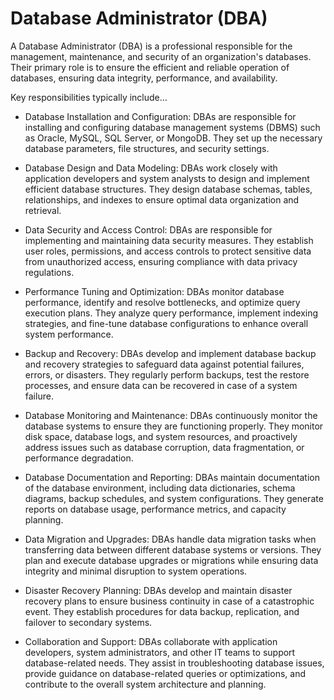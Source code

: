 # Database Administrator (DBA) 

A Database Administrator (DBA) is a professional responsible for the management, maintenance, and security of an organization's databases. Their primary role is to ensure the efficient and reliable operation of databases, ensuring data integrity, performance, and availability.

Key responsibilities typically include…

* Database Installation and Configuration: DBAs are responsible for installing and configuring database management systems (DBMS) such as Oracle, MySQL, SQL Server, or MongoDB. They set up the necessary database parameters, file structures, and security settings.

* Database Design and Data Modeling: DBAs work closely with application developers and system analysts to design and implement efficient database structures. They design database schemas, tables, relationships, and indexes to ensure optimal data organization and retrieval.

* Data Security and Access Control: DBAs are responsible for implementing and maintaining data security measures. They establish user roles, permissions, and access controls to protect sensitive data from unauthorized access, ensuring compliance with data privacy regulations.

* Performance Tuning and Optimization: DBAs monitor database performance, identify and resolve bottlenecks, and optimize query execution plans. They analyze query performance, implement indexing strategies, and fine-tune database configurations to enhance overall system performance.

* Backup and Recovery: DBAs develop and implement database backup and recovery strategies to safeguard data against potential failures, errors, or disasters. They regularly perform backups, test the restore processes, and ensure data can be recovered in case of a system failure.

* Database Monitoring and Maintenance: DBAs continuously monitor the database systems to ensure they are functioning properly. They monitor disk space, database logs, and system resources, and proactively address issues such as database corruption, data fragmentation, or performance degradation.

* Database Documentation and Reporting: DBAs maintain documentation of the database environment, including data dictionaries, schema diagrams, backup schedules, and system configurations. They generate reports on database usage, performance metrics, and capacity planning.

* Data Migration and Upgrades: DBAs handle data migration tasks when transferring data between different database systems or versions. They plan and execute database upgrades or migrations while ensuring data integrity and minimal disruption to system operations.

* Disaster Recovery Planning: DBAs develop and maintain disaster recovery plans to ensure business continuity in case of a catastrophic event. They establish procedures for data backup, replication, and failover to secondary systems.

* Collaboration and Support: DBAs collaborate with application developers, system administrators, and other IT teams to support database-related needs. They assist in troubleshooting database issues, provide guidance on database-related queries or optimizations, and contribute to the overall system architecture and planning.
